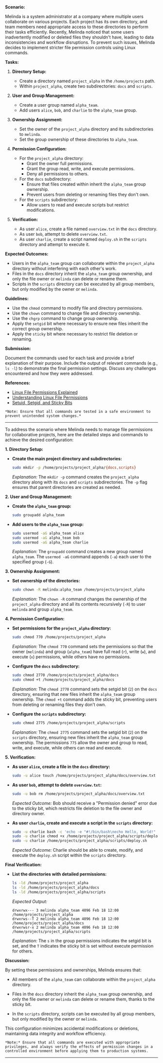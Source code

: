 **Scenario:**

Melinda is a system administrator at a company where multiple users collaborate on various projects. Each project has its own directory, and team members need appropriate access to these directories to perform their tasks efficiently. Recently, Melinda noticed that some users inadvertently modified or deleted files they shouldn't have, leading to data inconsistencies and workflow disruptions. To prevent such issues, Melinda decides to implement stricter file permission controls using Linux commands.

**Tasks:**

1. **Directory Setup:**
   - Create a directory named `project_alpha` in the `/home/projects` path.
   - Within `project_alpha`, create two subdirectories: `docs` and `scripts`.

2. **User and Group Management:**
   - Create a user group named `alpha_team`.
   - Add users `alice`, `bob`, and `charlie` to the `alpha_team` group.

3. **Ownership Assignment:**
   - Set the owner of the `project_alpha` directory and its subdirectories to `melinda`.
   - Set the group ownership of these directories to `alpha_team`.

4. **Permission Configuration:**
   - For the `project_alpha` directory:
     - Grant the owner full permissions.
     - Grant the group read, write, and execute permissions.
     - Deny all permissions to others.
   - For the `docs` subdirectory:
     - Ensure that files created within inherit the `alpha_team` group ownership.
     - Prevent users from deleting or renaming files they don't own.
   - For the `scripts` subdirectory:
     - Allow users to read and execute scripts but restrict modifications.

5. **Verification:**
   - As user `alice`, create a file named `overview.txt` in the `docs` directory.
   - As user `bob`, attempt to delete `overview.txt`.
   - As user `charlie`, create a script named `deploy.sh` in the `scripts` directory and attempt to execute it.

**Expected Outcomes:**

- Users in the `alpha_team` group can collaborate within the `project_alpha` directory without interfering with each other's work.
- Files in the `docs` directory inherit the `alpha_team` group ownership, and only the file owner or `melinda` can delete or rename them.
- Scripts in the `scripts` directory can be executed by all group members, but only modified by the owner or `melinda`.

**Guidelines:**

- Use the `chmod` command to modify file and directory permissions.
- Use the `chown` command to change file and directory ownership.
- Use the `chgrp` command to change group ownership.
- Apply the `setgid` bit where necessary to ensure new files inherit the correct group ownership.
- Apply the `sticky` bit where necessary to restrict file deletion or renaming.

**Submission:**

Document the commands used for each task and provide a brief explanation of their purpose. Include the output of relevant commands (e.g., `ls -l`) to demonstrate the final permission settings. Discuss any challenges encountered and how they were addressed.

**References:**

- [Linux File Permissions Explained](https://www.redhat.com/en/blog/linux-file-permissions-explained)
- [Understanding Linux File Permissions](https://www.linuxfoundation.org/blog/blog/classic-sysadmin-understanding-linux-file-permissions)
- [Setuid, Setgid, and Sticky Bits](https://en.wikipedia.org/wiki/Setuid)
```
*Note: Ensure that all commands are tested in a safe environment to prevent unintended system changes.* 
```
---
To address the scenario where Melinda needs to manage file permissions for collaborative projects, here are the detailed steps and commands to achieve the desired configuration:

**1. Directory Setup:**

- **Create the main project directory and subdirectories:**

  ```bash
  sudo mkdir -p /home/projects/project_alpha/{docs,scripts}
  ```

  *Explanation:* The `mkdir -p` command creates the `project_alpha` directory along with its `docs` and `scripts` subdirectories. The `-p` flag ensures that parent directories are created as needed.

**2. User and Group Management:**

- **Create the `alpha_team` group:**

  ```bash
  sudo groupadd alpha_team
  ```

- **Add users to the `alpha_team` group:**

  ```bash
  sudo usermod -aG alpha_team alice
  sudo usermod -aG alpha_team bob
  sudo usermod -aG alpha_team charlie
  ```

  *Explanation:* The `groupadd` command creates a new group named `alpha_team`. The `usermod -aG` command appends (`-a`) each user to the specified group (`-G`).

**3. Ownership Assignment:**

- **Set ownership of the directories:**

  ```bash
  sudo chown -R melinda:alpha_team /home/projects/project_alpha
  ```

  *Explanation:* The `chown -R` command changes the ownership of the `project_alpha` directory and all its contents recursively (`-R`) to user `melinda` and group `alpha_team`.

**4. Permission Configuration:**

- **Set permissions for the `project_alpha` directory:**

  ```bash
  sudo chmod 770 /home/projects/project_alpha
  ```

  *Explanation:* The `chmod 770` command sets the permissions so that the owner (`melinda`) and group (`alpha_team`) have full read (`r`), write (`w`), and execute (`x`) permissions, while others have no permissions.

- **Configure the `docs` subdirectory:**

  ```bash
  sudo chmod 2770 /home/projects/project_alpha/docs
  sudo chmod +t /home/projects/project_alpha/docs
  ```

  *Explanation:* The `chmod 2770` command sets the setgid bit (`2`) on the `docs` directory, ensuring that new files inherit the `alpha_team` group ownership. The `chmod +t` command adds the sticky bit, preventing users from deleting or renaming files they don't own.

- **Configure the `scripts` subdirectory:**

  ```bash
  sudo chmod 2775 /home/projects/project_alpha/scripts
  ```

  *Explanation:* The `chmod 2775` command sets the setgid bit (`2`) on the `scripts` directory, ensuring new files inherit the `alpha_team` group ownership. The permissions `775` allow the owner and group to read, write, and execute, while others can read and execute.

**5. Verification:**

- **As user `alice`, create a file in the `docs` directory:**

  ```bash
  sudo -u alice touch /home/projects/project_alpha/docs/overview.txt
  ```

- **As user `bob`, attempt to delete `overview.txt`:**

  ```bash
  sudo -u bob rm /home/projects/project_alpha/docs/overview.txt
  ```

  *Expected Outcome:* Bob should receive a "Permission denied" error due to the sticky bit, which restricts file deletion to the file owner and directory owner.

- **As user `charlie`, create and execute a script in the `scripts` directory:**

  ```bash
  sudo -u charlie bash -c 'echo -e "#!/bin/bash\necho Hello, World!" > /home/projects/project_alpha/scripts/deploy.sh'
  sudo -u charlie chmod +x /home/projects/project_alpha/scripts/deploy.sh
  sudo -u charlie /home/projects/project_alpha/scripts/deploy.sh
  ```

  *Expected Outcome:* Charlie should be able to create, modify, and execute the `deploy.sh` script within the `scripts` directory.

**Final Verification:**

- **List the directories with detailed permissions:**

  ```bash
  ls -ld /home/projects/project_alpha
  ls -ld /home/projects/project_alpha/docs
  ls -ld /home/projects/project_alpha/scripts
  ```

  *Expected Output:*

  ```
  drwxrwx--- 3 melinda alpha_team 4096 Feb 18 12:00 /home/projects/project_alpha
  drwxrws--T 2 melinda alpha_team 4096 Feb 18 12:00 /home/projects/project_alpha/docs
  drwxrwsr-x 2 melinda alpha_team 4096 Feb 18 12:00 /home/projects/project_alpha/scripts
  ```

  *Explanation:* The `s` in the group permissions indicates the setgid bit is set, and the `T` indicates the sticky bit is set without execute permission for others.

**Discussion:**

By setting these permissions and ownerships, Melinda ensures that:

- All members of the `alpha_team` can collaborate within the `project_alpha` directory.

- Files in the `docs` directory inherit the `alpha_team` group ownership, and only the file owner or `melinda` can delete or rename them, thanks to the sticky bit.

- In the `scripts` directory, scripts can be executed by all group members, but only modified by the owner or `melinda`.

This configuration minimizes accidental modifications or deletions, maintaining data integrity and workflow efficiency.
```
*Note:* Ensure that all commands are executed with appropriate privileges, and always verify the effects of permission changes in a controlled environment before applying them to production systems.
```
---

